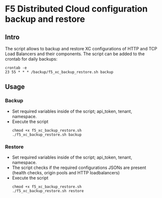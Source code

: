 # F5 Distributed Cloud configuration backup and restore
## Intro
The script allows to backup and restore XC configurations of HTTP and TCP Load Balancers and their components. The script can be added to the crontab for daily backups:
```
crontab -e
23 55 * * * /backup/f5_xc_backup_restore.sh backup
```

## Usage
### Backup
* Set required variables inside of the script; api_token, tenant, namespace.
* Execute the script
  ```
  chmod +x f5_xc_backup_restore.sh
  ./f5_xc_backup_restore.sh backup
  ```
### Restore
* Set required variables inside of the script; api_token, tenant, namespace.
* The script checks if the required configurations JSONs are present (health checks, origin pools and HTTP loadbalancers)
* Execute the script
  ```
  chmod +x f5_xc_backup_restore.sh
  ./f5_xc_backup_restore.sh restore
  ```
